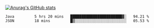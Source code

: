 [![Anurag's GitHub stats](https://github-readme-stats.vercel.app/api?username=sebasphere&count_private=true&theme=tokyonight)](https://github.com/anuraghazra/github-readme-stats)

<!--START_SECTION:waka-->
```text
Java         5 hrs 20 mins   ███████████████████████▓░   94.21 % 
JSON         18 mins         █▒░░░░░░░░░░░░░░░░░░░░░░░   05.53 % 
```
<!--END_SECTION:waka-->
